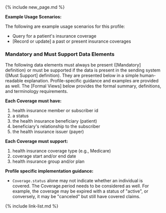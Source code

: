 {% include new_page.md %}

**Example Usage Scenarios:**

The following are example usage scenarios for this profile:

- Query for a patient's insurance coverage
- [Record or update] a past or present insurance coverages

### Mandatory and Must Support Data Elements

The following data elements must always be present ([Mandatory] definition) or must be supported if the data is present in the sending system ([Must Support] definition). They are presented below in a simple human-readable explanation. Profile-specific guidance and examples are provided as well. The [Formal Views] below provides the formal summary, definitions, and terminology requirements.

**Each Coverage must have:**

1. health insurance member or subscriber id
2. a status
3. the health insurance beneficiary (patient)
4. beneficiary's relationship to the subscriber
5. the health insurance issuer (payer)

**Each Coverage must support:**

1. health insurance coverage type (e.g., Medicare)
2. coverage start and/or end date
3. health insurance group and/or plan


**Profile specific implementation guidance:**

- `Coverage.status` alone may not indicate whether an individual is covered. The Coverage.period needs to be considered as well. For example, the coverage may be expired with a status of "active", or conversely, it may be "canceled" but still have covered claims.

{% include link-list.md %}
